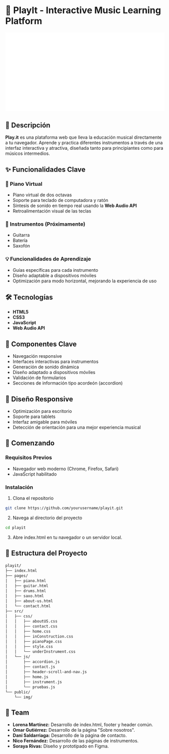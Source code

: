 # 🎵 PlayIt - Interactive Music Learning Platform

![PlayIt Banner](/public/img/logo_blanco.png)

## 📝 Descripción  
**Play.it** es una plataforma web que lleva la educación musical directamente a tu navegador. Aprende y practica diferentes instrumentos a través de una interfaz interactiva y atractiva, diseñada tanto para principiantes como para músicos intermedios.

## ✨ Funcionalidades Clave  

### 🎹 Piano Virtual  
- Piano virtual de dos octavas  
- Soporte para teclado de computadora y ratón  
- Síntesis de sonido en tiempo real usando la **Web Audio API**  
- Retroalimentación visual de las teclas  

### 🎸 Instrumentos (Próximamente)  
- Guitarra  
- Batería  
- Saxofón  

### 💡 Funcionalidades de Aprendizaje  
- Guías específicas para cada instrumento  
- Diseño adaptable a dispositivos móviles  
- Optimización para modo horizontal, mejorando la experiencia de uso  

## 🛠️ Tecnologías  
- **HTML5**  
- **CSS3**  
- **JavaScript**  
- **Web Audio API**  

## 🎯 Componentes Clave  
- Navegación responsive  
- Interfaces interactivas para instrumentos  
- Generación de sonido dinámica  
- Diseño adaptado a dispositivos móviles  
- Validación de formularios  
- Secciones de información tipo acordeón (accordion)  

## 📱 Diseño Responsive  
- Optimización para escritorio  
- Soporte para tablets  
- Interfaz amigable para móviles  
- Detección de orientación para una mejor experiencia musical  

## 🚀 Comenzando  

### Requisitos Previos  
- Navegador web moderno (Chrome, Firefox, Safari)  
- JavaScript habilitado  

### Instalación
1. Clona el repositorio
```bash
git clone https://github.com/yourusername/playit.git
```
2. Navega al directorio del proyecto
```bash
cd playit
```
3. Abre index.html en tu navegador o un servidor local.

## 📂 Estructura del Proyecto
```plaintext
playit/
├── index.html
├── pages/
│   ├── piano.html
│   ├── guitar.html
│   ├── drums.html
│   ├── saxo.html
│   ├── about-us.html
│   └── contact.html
├── src/
│   ├── css/
│   │   ├── aboutUS.css
│   │   ├── contact.css
│   │   ├── home.css
│   │   ├── inConstruction.css
│   │   ├── pianoPage.css
│   │   ├── style.css
│   │   └── underInstrument.css
│   └── js/
│       ├── accordion.js
│       ├── contact.js
│       ├── header-scroll-and-nav.js
│       ├── home.js
│       ├── instrument.js
│       └── pruebas.js
└── public/
    └── img/
 ```

 ## 👥 Team
- **Lorena Martínez:** Desarrollo de index.html, footer y header común.
- **Omar Gutiérrez:** Desarrollo de la página "Sobre nosotros".
- **Dani Saldarriaga:** Desarrollo de la página de contacto.
- **Nico Fernández:** Desarrollo de las páginas de instrumentos.
- **Soraya Rivas:** Diseño y prototipado en Figma.
